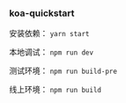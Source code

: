 ### koa-quickstart

安装依赖： ```yarn start```

本地调试： ```npm run dev```

测试环境： ```npm run build-pre```

线上环境： ```npm run build```

